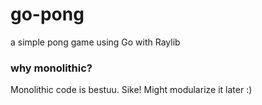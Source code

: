 # go-pong
a simple pong game using Go with Raylib

### why monolithic?

Monolithic code is bestuu. Sike! Might modularize it later :)
